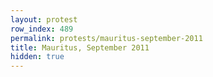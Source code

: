 ```yaml
---
layout: protest
row_index: 489
permalink: protests/mauritus-september-2011
title: Mauritus, September 2011
hidden: true
---
```

